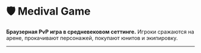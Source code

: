 # 🛡️ Medival Game

**Браузерная PvP игра в средневековом сеттинге.**
Игроки сражаются на арене, прокачивают персонажей, покупают юнитов и экипировку.

---
